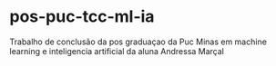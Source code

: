 # pos-puc-tcc-ml-ia
Trabalho de conclusão da pos graduaçao da Puc Minas em machine learning e inteligencia artificial da aluna Andressa Marçal
